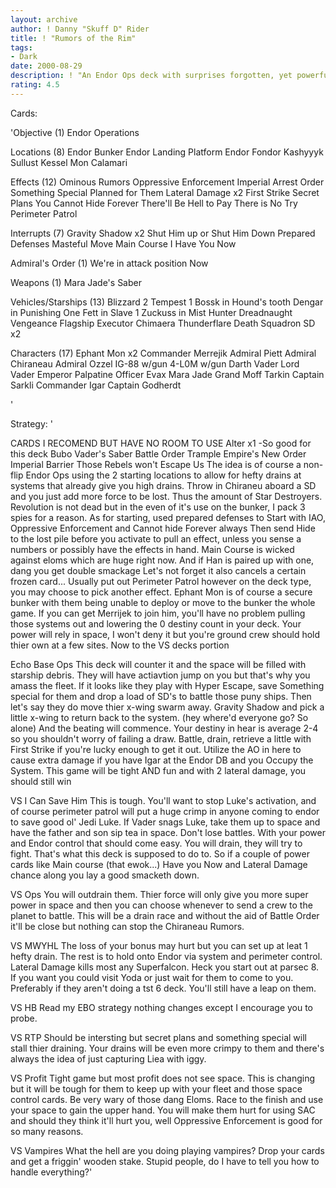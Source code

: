 ```yaml
---
layout: archive
author: ! Danny "Skuff D" Rider
title: ! "Rumors of the Rim"
tags:
- Dark
date: 2000-08-29
description: ! "An Endor Ops deck with surprises forgotten, yet powerful enough to hold the Outer Rim in a Big Blue chokehold."
rating: 4.5
---
```

Cards: 

'Objective (1)
Endor Operations

Locations (8)
Endor Bunker
Endor Landing Platform
Endor
Fondor
Kashyyyk
Sullust
Kessel
Mon Calamari

Effects (12)
Ominous Rumors
Oppressive Enforcement
Imperial Arrest Order
Something Special Planned for Them
Lateral Damage x2
First Strike
Secret Plans
You Cannot Hide Forever
There'll Be Hell to Pay
There is No Try
Perimeter Patrol

Interrupts (7)
Gravity Shadow x2
Shut Him up or Shut Him Down
Prepared Defenses
Masteful Move
Main Course
I Have You Now

Admiral's Order (1)
We're in attack position Now

Weapons (1)
Mara Jade's Saber

Vehicles/Starships (13)
Blizzard 2
Tempest 1
Bossk in Hound's tooth
Dengar in Punishing One
Fett in Slave 1
Zuckuss in Mist Hunter
Dreadnaught
Vengeance
Flagship Executor
Chimaera
Thunderflare
Death Squadron SD x2

Characters (17)
Ephant Mon x2
Commander Merrejik
Admiral Piett
Admiral Chiraneau
Admiral Ozzel
IG-88 w/gun
4-L0M w/gun
Darth Vader
Lord Vader
Emperor Palpatine
Officer Evax
Mara Jade
Grand Moff Tarkin
Captain Sarkli
Commander Igar
Captain Godherdt



'

Strategy: '

CARDS I RECOMEND BUT HAVE NO ROOM TO USE
Alter x1 -So good for this deck
Bubo
Vader's Saber
Battle Order
Trample
Empire's New Order
Imperial Barrier
Those Rebels won't Escape Us
The idea is of course a non-flip Endor Ops using the 2 starting locations to allow for hefty drains at systems that already give you high drains. Throw in Chiraneu aboard a SD and you just add more force to be lost. Thus the amount of Star Destroyers.
Revolution is not dead but in the even of it's use on the bunker, I pack 3 spies for a reason.
As for starting, used prepared defenses to Start with IAO, Oppressive Enforcement and Cannot hide Forever always Then send Hide to the lost pile before you activate to pull an effect, unless you sense a numbers or possibly have the effects in hand.
Main Course is wicked against eloms which are huge right now. And if Han is paired up with one, dang you get double smackage Let's not forget it also cancels a certain frozen card...
Usually put out Perimeter Patrol however on the deck type, you may choose to pick another effect.
Ephant Mon is of course a secure bunker with them being unable to deploy or move to the bunker the whole game. If you can get Merrijek to join him, you'll have no problem pulling those systems out and lowering the 0 destiny count in your deck.
Your power will rely in space, I won't deny it but you're ground crew should hold thier own at a few sites. Now to the VS decks portion

Echo Base Ops This deck will counter it and the space will be filled with starship debris. They will have actiavtion jump on you but that's why you amass the fleet. If it looks like they play with Hyper Escape, save Something special for them and drop a load of SD's to battle those puny ships. Then let's say they do move thier x-wing swarm away. Gravity Shadow and pick a little x-wing to return back to the system. (hey where'd everyone go? So alone) And the beating will commence. Your destiny in hear is average 2-4 so you shouldn't worry of failing a draw. Battle, drain, retrieve a little with First Strike if you're lucky enough to get it out. Utilize the AO in here to cause extra damage if you have Igar at the Endor DB and you Occupy the System. This game will be tight AND fun and with 2 lateral damage, you should still win

VS I Can Save Him
This is tough. You'll want to stop Luke's activation, and of course perimeter patrol will put a huge crimp in anyone coming to endor to save good ol' Jedi Luke. If Vader snags Luke, take them up to space and have the father and son sip tea in space. Don't lose battles. With your power and Endor control that should come easy. You will drain, they will try to fight. That's what this deck is supposed to do to. So if a couple of power cards like Main course (that ewok...) Have you Now and Lateral Damage chance along you lay a good smacketh down.

VS Ops
You will outdrain them. Thier force will only give you more super power in space and then you can choose whenever to send a crew to the planet to battle. This will be a drain race and without the aid of Battle Order it'll be close but nothing can stop the Chiraneau Rumors.

VS MWYHL
The loss of your bonus may hurt but you can set up at leat 1 hefty drain. The rest is to hold onto Endor via system and perimeter control. Lateral Damage kills most any Superfalcon. Heck you start out at parsec 8. If you want you could visit Yoda or just wait for them to come to you. Preferably if they aren't doing a tst 6 deck. You'll still have a leap on them.

VS HB
Read my EBO strategy nothing changes except I encourage you to probe.

VS RTP
Should be intersting but secret plans and something special will stall thier draining. Your drains will be even more crimpy to them and there's always the idea of just capturing Liea with iggy.

VS Profit
Tight game but most profit does not see space. This is changing but it will be tough for them to keep up with your fleet and those space control cards. Be very wary of those dang Eloms. Race to the finish and use your space to gain the upper hand. You will make them hurt for using SAC
and should they think it'll hurt you, well Oppressive Enforcement is good for so many reasons.

VS Vampires
What the hell are you doing playing vampires? Drop your cards and get a friggin' wooden stake. Stupid people, do I have to tell you how to handle everything?'